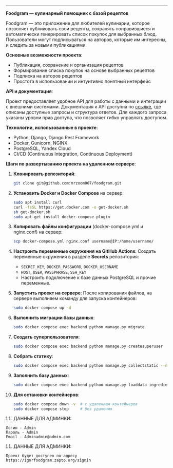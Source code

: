 ---

**Foodgram — кулинарный помощник с базой рецептов**

Foodgram — это приложение для любителей кулинарии, которое позволяет публиковать свои рецепты, сохранять понравившиеся и автоматически генерировать список покупок для выбранных блюд. Пользователи могут подписываться на авторов, которые им интересны, и следить за новыми публикациями.

**Основные возможности проекта**:

- Публикация, сохранение и организация рецептов
- Формирование списка покупок на основе выбранных рецептов
- Подписка на авторов рецептов
- Простота в использовании и интуитивно понятный интерфейс

**API и документация**:

Проект предоставляет удобное API для работы с данными и интеграции с внешними системами. Документация к API доступна по [ссылке](#), где описаны доступные запросы и структура ответов. Для каждого запроса указаны уровни прав доступа, что позволяет гибко управлять доступом.

**Технологии, использованные в проекте**:

- Python, Django, Django Rest Framework
- Docker, Gunicorn, NGINX
- PostgreSQL, Yandex Cloud
- CI/CD (Continuous Integration, Continuous Deployment)

**Шаги по развертыванию проекта на удаленном сервере**:

1. **Клонировать репозиторий**:
   ```bash
   git clone git@github.com:mrzoom007/foodgram.git
   ```

2. **Установить Docker и Docker Compose** на сервер:
   ```bash
   sudo apt install curl
   curl -fsSL https://get.docker.com -o get-docker.sh
   sh get-docker.sh
   sudo apt-get install docker-compose-plugin
   ```

3. **Копировать файлы конфигурации** (docker-compose.yml и nginx.conf) на сервер:
   ```bash
   scp docker-compose.yml nginx.conf username@IP:/home/username/
   ```

4. **Настроить переменные окружения на GitHub Actions**:
   Создать переменные окружения в разделе **Secrets** репозитория:
   - `SECRET_KEY`, `DOCKER_PASSWORD`, `DOCKER_USERNAME`
   - `HOST`, `USER`, `PASSPHRASE`, `SSH_KEY`
   - Настроить подключение к базе данных PostgreSQL и прочие переменные.

5. **Запустить проект на сервере**:
   После копирования файлов, на сервере выполняем команду для запуска контейнеров:
   ```bash
   sudo docker compose up -d
   ```

6. **Выполнить миграции базы данных**:
   ```bash
   sudo docker compose exec backend python manage.py migrate
   ```

7. **Создать суперпользователя**:
   ```bash
   sudo docker compose exec backend python manage.py createsuperuser
   ```

8. **Собрать статику**:
   ```bash
   sudo docker compose exec backend python manage.py collectstatic --noinput
   ```

9. **Заполнить базу данных**:
   ```bash
   sudo docker compose exec backend python manage.py loaddata ingredients.json
   ```

10. **Для остановки контейнеров**:
    ```bash
    sudo docker compose down -v  # с удалением контейнеров
    sudo docker compose stop     # без удаления
    ```


11. ДАННЫЕ ДЛЯ АДМИНКИ: 
```
Логин - Admin 
Пароль - Admin
Email - Adminadmin@admin.com
```

11. ДАННЫЕ ДЛЯ АДМИНКИ: 
```
Проект будет доступен по адресу
https://igorfoodgram.zapto.org/signin
```